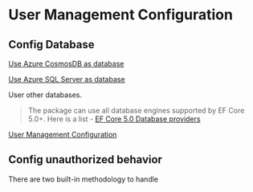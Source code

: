 # User Management Configuration

## Config Database
[Use Azure CosmosDB as database](/userManagement/cosmos)

[Use Azure SQL Server as database](/userManagement/sqlserver)

User other databases.
> The package can use all database engines supported by EF Core 5.0+. Here is a list -  [EF Core 5.0 Database providers](https://docs.microsoft.com/en-us/ef/core/providers/?tabs=dotnet-core-cli)

[User Management Configuration](/userManagement/configuration)

## Config unauthorized behavior
There are two built-in methodology to handle 
